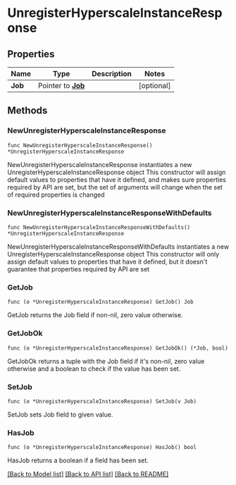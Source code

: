# UnregisterHyperscaleInstanceResponse

## Properties

Name | Type | Description | Notes
------------ | ------------- | ------------- | -------------
**Job** | Pointer to [**Job**](Job.md) |  | [optional] 

## Methods

### NewUnregisterHyperscaleInstanceResponse

`func NewUnregisterHyperscaleInstanceResponse() *UnregisterHyperscaleInstanceResponse`

NewUnregisterHyperscaleInstanceResponse instantiates a new UnregisterHyperscaleInstanceResponse object
This constructor will assign default values to properties that have it defined,
and makes sure properties required by API are set, but the set of arguments
will change when the set of required properties is changed

### NewUnregisterHyperscaleInstanceResponseWithDefaults

`func NewUnregisterHyperscaleInstanceResponseWithDefaults() *UnregisterHyperscaleInstanceResponse`

NewUnregisterHyperscaleInstanceResponseWithDefaults instantiates a new UnregisterHyperscaleInstanceResponse object
This constructor will only assign default values to properties that have it defined,
but it doesn't guarantee that properties required by API are set

### GetJob

`func (o *UnregisterHyperscaleInstanceResponse) GetJob() Job`

GetJob returns the Job field if non-nil, zero value otherwise.

### GetJobOk

`func (o *UnregisterHyperscaleInstanceResponse) GetJobOk() (*Job, bool)`

GetJobOk returns a tuple with the Job field if it's non-nil, zero value otherwise
and a boolean to check if the value has been set.

### SetJob

`func (o *UnregisterHyperscaleInstanceResponse) SetJob(v Job)`

SetJob sets Job field to given value.

### HasJob

`func (o *UnregisterHyperscaleInstanceResponse) HasJob() bool`

HasJob returns a boolean if a field has been set.


[[Back to Model list]](../README.md#documentation-for-models) [[Back to API list]](../README.md#documentation-for-api-endpoints) [[Back to README]](../README.md)


